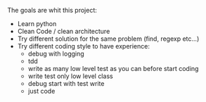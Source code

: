 The goals are whit this project:
- Learn python
- Clean Code / clean architecture
- Try different solution for the same problem (find, regexp etc...)
- Try different coding style to have experience:
    + debug with logging
    + tdd
    + write as many low level test as you can before start coding
    + write test only low level class
    + debug start with test write
    + just code
